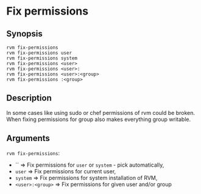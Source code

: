 # Fix permissions

## Synopsis

    rvm fix-permissions
    rvm fix-permissions user
    rvm fix-permissions system
    rvm fix-permissions <user>
    rvm fix-permissions <user>:
    rvm fix-permissions <user>:<group>
    rvm fix-permissions :<group>

## Description

In some cases like using sudo or chef permissions of rvm could be broken.
When fixing permissions for group also makes everything group writable.

## Arguments
`rvm fix-permissions`:

* ``               => Fix permissions for `user` or `system` - pick automatically,
* `user`           => Fix permissions for current user,
* `system`         => Fix permissions for system installation of RVM,
* `<user>:<group>` => Fix permissions for given user and/or group
